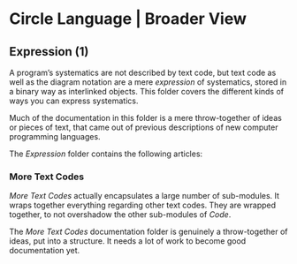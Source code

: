﻿Circle Language | Broader View
==============================

Expression (1)
--------------

A program’s systematics are not described by text code, but text code as well as the diagram notation are a mere *expression* of systematics, stored in a binary way as interlinked objects. This folder covers the different kinds of ways you can express systematics.

Much of the documentation in this folder is a mere throw-together of ideas or pieces of text, that came out of previous descriptions of new computer programming languages.

The *Expression* folder contains the following articles:

### More Text Codes

*More Text Codes* actually encapsulates a large number of sub-modules. It wraps together everything regarding other text codes. They are wrapped together, to not overshadow the other sub-modules of *Code*.

The *More Text Codes* documentation folder is genuinely a throw-together of ideas, put into a structure. It needs a lot of work to become good documentation yet.

